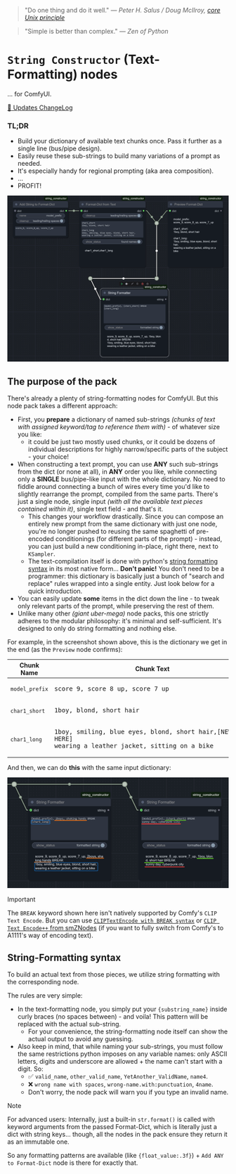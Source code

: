> "Do one thing and do it well." _— Peter H. Salus / Doug McIlroy, [core Unix principle](https://en.wikipedia.org/wiki/Unix_philosophy)_

> "Simple is better than complex." _— Zen of Python_

# `String Constructor` (Text-Formatting) nodes
... for ComfyUI.

[🔄 Updates ChangeLog](CHANGELOG.md)

### TL;DR

- Build your dictionary of available text chunks once. Pass it further as a single line (bus/pipe design).
- Easily reuse these sub-strings to build many variations of a prompt as needed.
- It's especially handy for regional prompting (aka area composition).
- ...
- PROFIT!

![image](img/screenshot1.png)

## The purpose of the pack

There's already a plenty of string-formatting nodes for ComfyUI. But this node pack takes a different approach:
- First, you **prepare** a dictionary of named sub-strings _(chunks of text with assigned keyword/tag to reference them with)_ - of whatever size you like:
  - it could be just two mostly used chunks, or it could be dozens of individual descriptions for highly narrow/specific parts of the subject - your choice!
- When constructing a text prompt, you can use **ANY** such sub-strings from the dict (or none at all), in **ANY** order you like, while connecting only a **SINGLE** bus/pipe-like input with the whole dictionary. No need to fiddle around connecting a bunch of wires every time you'd like to slightly rearrange the prompt, compiled from the same parts. There's just a single node, single input _(with all the available text pieces contained within it)_, single text field - and that's it.
  - This changes your workflow drastically. Since you can compose an entirely new prompt from the same dictionary with just one node, you're no longer pushed to reusing the same spaghetti of pre-encoded conditionings (for different parts of the prompt) - instead, you can just build a new conditioning in-place, right there, next to `KSampler`.
  - The text-compilation itself is done with python's [string formatting syntax](https://docs.python.org/3/library/string.html#format-examples) in its most native form... **Don't panic!** You don't need to be a programmer: this dictionary is basically just a bunch of "search and replace" rules wrapped into a single entity. Just look below for a quick introduction.
- You can easily update **some** items in the dict down the line - to tweak only relevant parts of the prompt, while preserving the rest of them.
- Unlike many other _(giant uber-mega)_ node packs, this one strictly adheres to the modular philosophy: it's minimal and self-sufficient. It's designed to only do string formatting and nothing else.

For example, in the screenshot shown above, this is the dictionary we get in the end (as the `Preview` node confirms):

| Chunk Name     | Chunk Text                                 |
|----------------|--------------------------------------------|
| `model_prefix` | <pre>score_9, score_8_up, score_7_up</pre> |
| `char1_short`  | <pre>1boy, blond, short hair</pre>         |
| `char1_long`   | <pre>1boy, smiling, blue eyes, blond, short hair,[NEW LINE HERE]<br>wearing a leather jacket, sitting on a bike</pre> |

And then, we can do **this** with the same input dictionary:

![image](img/screenshot2.png)

> [!IMPORTANT]
> The `BREAK` keyword shown here isn't natively supported by Comfy's `CLIP Text Encode`. But you can use [`CLIPTextEncode with BREAK syntax`](https://github.com/dfl/comfyui-clip-with-break) or [`CLIP Text Encode++` from smZNodes](https://github.com/shiimizu/ComfyUI_smZNodes) (if you want to fully switch from Comfy's to A1111's way of encoding text).

## String-Formatting syntax

To build an actual text from those pieces, we utilize string formatting with the corresponding node.

The rules are very simple:
- In the text-formatting node, you simply put your `{substring_name}` inside curly braces (no spaces between) - and voila! This pattern will be replaced with the actual sub-string.
  - For your convenience, the string-formatting node itself can show the actual output to avoid any guessing.
- Also keep in mind, that while naming your sub-strings, you must follow the same restrictions python imposes on any variable names: only ASCII letters, digits and underscore are allowed + the name can't start with a digit. So:
  - ✅ `valid_name`, `other_valid_name`, `YetAnother_ValidName`, `name4`.
  - ❌ `wrong name with spaces`, `wrong-name.with:punctuation`, `4name`.
  - Don't worry, the node pack will warn you if you type an invalid name.

> [!NOTE]
> For advanced users:
> Internally, just a built-in `str.format()` is called with keyword arguments from the passed Format-Dict, which is literally just a dict with string keys... though, all the nodes in the pack ensure they return it as an immutable one.
> 
> So any formatting patterns are available (like `{float_value:.3f}`) + `Add ANY to Format-Dict` node is there for exactly that.
